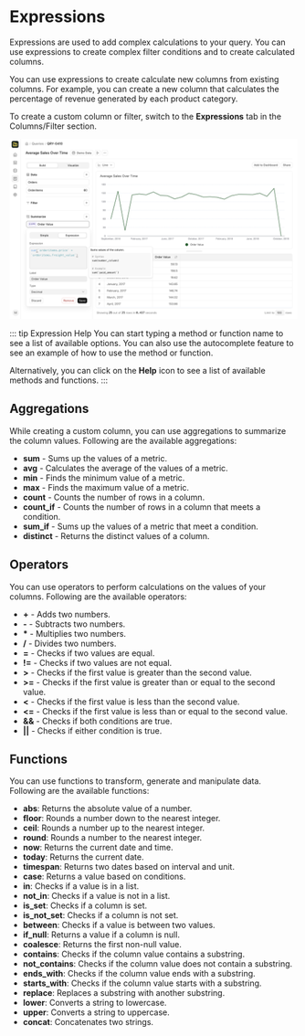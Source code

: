 
# Expressions

Expressions are used to add complex calculations to your query. You can use expressions to create complex filter conditions and to create calculated columns.

You can use expressions to create calculate new columns from existing columns. For example, you can create a new column that calculates the percentage of revenue generated by each product category.

To create a custom column or filter, switch to the **Expressions** tab in the Columns/Filter section.

![Expression Editor](./images/expression-editor.png)

::: tip Expression Help
You can start typing a method or function name to see a list of available options. You can also use the autocomplete feature to see an example of how to use the method or function.

Alternatively, you can click on the **Help** icon to see a list of available methods and functions.
:::

## Aggregations

While creating a custom column, you can use aggregations to summarize the column values. Following are the available aggregations:

- **sum** - Sums up the values of a metric.
- **avg** - Calculates the average of the values of a metric.
- **min** - Finds the minimum value of a metric.
- **max** - Finds the maximum value of a metric.
- **count** - Counts the number of rows in a column.
- **count_if** - Counts the number of rows in a column that meets a condition.
- **sum_if** - Sums up the values of a metric that meet a condition.
- **distinct** - Returns the distinct values of a column.

## Operators

You can use operators to perform calculations on the values of your columns. Following are the available operators:

- **+** - Adds two numbers.
- **-** - Subtracts two numbers.
- **\*** - Multiplies two numbers.
- **/** - Divides two numbers.
- **=** - Checks if two values are equal.
- **!=** - Checks if two values are not equal.
- **>** - Checks if the first value is greater than the second value.
- **>=** - Checks if the first value is greater than or equal to the second value.
- **<** - Checks if the first value is less than the second value.
- **<=** - Checks if the first value is less than or equal to the second value.
- **&&** - Checks if both conditions are true.
- **||** - Checks if either condition is true.

## Functions

You can use functions to transform, generate and manipulate data. Following are the available functions:

- **abs**: Returns the absolute value of a number.
- **floor**: Rounds a number down to the nearest integer.
- **ceil**: Rounds a number up to the nearest integer.
- **round**: Rounds a number to the nearest integer.
- **now**: Returns the current date and time.
- **today**: Returns the current date.
- **timespan**: Returns two dates based on interval and unit.
- **case**: Returns a value based on conditions.
- **in**: Checks if a value is in a list.
- **not_in**: Checks if a value is not in a list.
- **is_set**: Checks if a column is set.
- **is_not_set**: Checks if a column is not set.
- **between**: Checks if a value is between two values.
- **if_null**: Returns a value if a column is null.
- **coalesce**: Returns the first non-null value.
- **contains**: Checks if the column value contains a substring.
- **not_contains**: Checks if the column value does not contain a substring.
- **ends_with**: Checks if the column value ends with a substring.
- **starts_with**: Checks if the column value starts with a substring.
- **replace**: Replaces a substring with another substring.
- **lower**: Converts a string to lowercase.
- **upper**: Converts a string to uppercase. 
- **concat**: Concatenates two strings.
